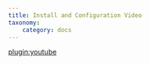 ```yaml
---
title: Install and Configuration Video
taxonomy:
    category: docs
---
```


[plugin:youtube](https://www.youtube.com/watch?v=ZhZTi9zslmY)
